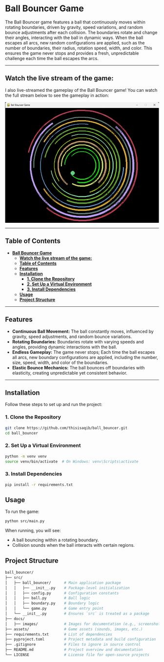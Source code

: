 # **Ball Bouncer Game**

The Ball Bouncer game features a ball that continuously moves within rotating boundaries, driven by gravity, speed variations, and random bounce adjustments after each collision. The boundaries rotate and change their angles, interacting with the ball in dynamic ways. When the ball escapes all arcs, new random configurations are applied, such as the number of boundaries, their radius, rotation speed, width, and color. This ensures the game never stops and provides a fresh, unpredictable challenge each time the ball escapes the arcs.

---

## **Watch the live stream of the game:**  
I also live-streamed the gameplay of the Ball Bouncer game! You can watch the full stream below to see the gameplay in action:

[![Ball Bouncer](docs/images/game_screenshot.png)](https://www.youtube.com/watch?v=EaCazxnMgUg)

---

## **Table of Contents**
- [**Ball Bouncer Game**](#ball-bouncer-game)
  - [**Watch the live stream of the game:**](#watch-the-live-stream-of-the-game)
  - [**Table of Contents**](#table-of-contents)
  - [**Features**](#features)
  - [**Installation**](#installation)
    - [**1. Clone the Repository**](#1-clone-the-repository)
    - [**2. Set Up a Virtual Environment**](#2-set-up-a-virtual-environment)
    - [**3. Install Dependencies**](#3-install-dependencies)
  - [**Usage**](#usage)
  - [**Project Structure**](#project-structure)

---

## **Features**
- **Continuous Ball Movement:** The ball constantly moves, influenced by gravity, speed adjustments, and random bounce variations.
- **Rotating Boundaries:** Boundaries rotate with varying speeds and angles, providing dynamic interactions with the ball.
- **Endless Gameplay:** The game never stops;  Each time the ball escapes all arcs, new boundary configurations are applied, including the number, size, speed, width, and color of the boundaries.
- **Elastic Bounce Mechanics:** The ball bounces off boundaries with elasticity, creating unpredictable yet consistent behavior.

---

## **Installation**
Follow these steps to set up and run the project:

### **1. Clone the Repository**
```bash
git clone https://github.com/thisisaqib/ball_bouncer.git
cd ball_bouncer
```

### **2. Set Up a Virtual Environment**
```bash
python -m venv venv
source venv/bin/activate  # On Windows: venv\Scripts\activate
```

### **3. Install Dependencies**
```bash
pip install -r requirements.txt
```

## **Usage**
To run the game:

```bash
python src/main.py
```

When running, you will see:

- A ball bouncing within a rotating boundary.
- Collision sounds when the ball interacts with certain regions.

## **Project Structure**
```bash
ball_bouncer/
├── src/
│   ├── ball_bouncer/      # Main application package
│   │   ├── __init__.py    # Package-level initialization
│   │   ├── config.py      # Configuration constants
│   │   ├── ball.py        # Ball logic
│   │   ├── boundary.py    # Boundary logic
│   │   └── game.py        # Game entry point
│   └── __init__.py        # Ensures `src` is treated as a package
├── docs/
│   ├── images/            # Images for documentation (e.g., screenshots)
├── assets/                # Game assets (sounds, images, etc.)
├── requirements.txt       # List of dependencies
├── pyproject.toml         # Project metadata and build configuration
├── .gitignore             # Files to ignore in source control
├── README.md              # Project overview and documentation
└── LICENSE                # License file for open-source projects
```

